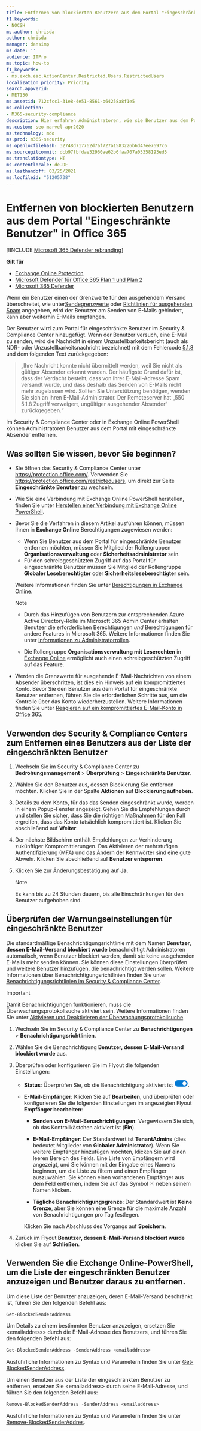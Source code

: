 ```yaml
---
title: Entfernen von blockierten Benutzern aus dem Portal "Eingeschränkte Benutzer"
f1.keywords:
- NOCSH
ms.author: chrisda
author: chrisda
manager: dansimp
ms.date: ''
audience: ITPro
ms.topic: how-to
f1_keywords:
- ms.exch.eac.ActionCenter.Restricted.Users.RestrictedUsers
localization_priority: Priority
search.appverid:
- MET150
ms.assetid: 712cfcc1-31e8-4e51-8561-b64258a8f1e5
ms.collection:
- M365-security-compliance
description: Hier erfahren Administratoren, wie sie Benutzer aus dem Portal für eingeschränkte Benutzer in Office 365 entfernen können. Benutzer werden aufgrund des Versands von ausgehenden Spamnachrichten zum Portal für eingeschränkte Benutzer hinzugefügt, in der Regel als Folge einer Kontokompromittierung.
ms.custom: seo-marvel-apr2020
ms.technology: mdo
ms.prod: m365-security
ms.openlocfilehash: 32748d717762d7af727a1583226b6d47ee7697c6
ms.sourcegitcommit: dcb97fbfdae52960ae62b6faa707a05358193ed5
ms.translationtype: HT
ms.contentlocale: de-DE
ms.lasthandoff: 03/25/2021
ms.locfileid: "51205738"
---
```

# <a name="remove-blocked-users-from-the-restricted-users-portal-in-office-365"></a>Entfernen von blockierten Benutzern aus dem Portal "Eingeschränkte Benutzer" in Office 365

[!INCLUDE [Microsoft 365 Defender rebranding](../includes/microsoft-defender-for-office.md)]

**Gilt für**
- [Exchange Online Protection](exchange-online-protection-overview.md)
- [Microsoft Defender für Office 365 Plan 1 und Plan 2](defender-for-office-365.md)
- [Microsoft 365 Defender](../defender/microsoft-365-defender.md)

Wenn ein Benutzer einen der Grenzwerte für den ausgehendem Versand überschreitet, wie unter[Sendegrenzwerte](/office365/servicedescriptions/exchange-online-service-description/exchange-online-limits#sending-limits-across-office-365-options) oder [Richtlinien für ausgehenden Spam](configure-the-outbound-spam-policy.md) angegeben, wird der Benutzer am Senden von E-Mails gehindert, kann aber weiterhin E-Mails empfangen.

Der Benutzer wird zum Portal für eingeschränkte Benutzer im Security & Compliance Center hinzugefügt. Wenn der Benutzer versuch, eine E-Mail zu senden, wird die Nachricht in einem Unzustellbarkeitsbericht (auch als NDR- oder Unzustellbarkeitsnachricht bezeichnet) mit dem Fehlercode [5.1.8](/Exchange/mail-flow-best-practices/non-delivery-reports-in-exchange-online/fix-error-code-5-1-8-in-exchange-online) und dem folgenden Text zurückgegeben:

> „Ihre Nachricht konnte nicht übermittelt werden, weil Sie nicht als gültiger Absender erkannt wurden. Der häufigste Grund dafür ist, dass der Verdacht besteht, dass von Ihrer E-Mail-Adresse Spam versandt wurde, und dass deshalb das Senden von E-Mails nicht mehr zugelassen wird.  Sollten Sie Unterstützung benötigen, wenden Sie sich an Ihren E-Mail-Administrator. Der Remoteserver hat „550 5.1.8 Zugriff verweigert, ungültiger ausgehender Absender“ zurückgegeben.“

Im Security & Compliance Center oder in Exchange Online PowerShell können Administratoren Benutzer aus dem Portal mit eingeschränkte Absender entfernen.

## <a name="what-do-you-need-to-know-before-you-begin"></a>Was sollten Sie wissen, bevor Sie beginnen?

- Sie öffnen das Security & Compliance Center unter <https://protection.office.com/>. Verwenden Sie <https://protection.office.com/restrictedusers>, um direkt zur Seite **Eingeschränkte Benutzer** zu wechseln.

- Wie Sie eine Verbindung mit Exchange Online PowerShell herstellen, finden Sie unter [Herstellen einer Verbindung mit Exchange Online PowerShell](/powershell/exchange/connect-to-exchange-online-powershell).

- Bevor Sie die Verfahren in diesem Artikel ausführen können, müssen Ihnen in **Exchange Online** Berechtigungen zugewiesen werden:
  - Wenn Sie Benutzer aus dem Portal für eingeschränkte Benutzer entfernen möchten, müssen Sie Mitglied der Rollengruppen **Organisationsverwaltung** oder **Sicherheitsadministrator** sein.
  - Für den schreibgeschützten Zugriff auf das Portal für eingeschränkte Benutzer müssen Sie Mitglied der Rollengruppe **Globaler Leseberechtigter** oder **Sicherheitsleseberechtigter** sein.

  Weitere Informationen finden Sie unter [Berechtigungen in Exchange Online](/exchange/permissions-exo/permissions-exo).

  > [!NOTE]
  >
  > - Durch das Hinzufügen von Benutzern zur entsprechenden Azure Active Directory-Rolle im Microsoft 365 Admin Center erhalten Benutzer die erforderlichen Berechtigungen _und_ Berechtigungen für andere Features in Microsoft 365. Weitere Informationen finden Sie unter [Informationen zu Administratorrollen](../../admin/add-users/about-admin-roles.md).
  >
  > - Die Rollengruppe **Organisationsverwaltung mit Leserechten** in [Exchange Online](/Exchange/permissions-exo/permissions-exo#role-groups) ermöglicht auch einen schreibgeschützten Zugriff auf das Feature.

- Werden die Grenzwerte für ausgehende E-Mail-Nachrichten von einem Absender überschritten, ist dies ein Hinweis auf ein kompromittiertes Konto. Bevor Sie den Benutzer aus dem Portal für eingeschränkte Benutzer entfernen, führen Sie die erforderlichen Schritte aus, um die Kontrolle über das Konto wiederherzustellen. Weitere Informationen finden Sie unter [Reagieren auf ein kompromittiertes E-Mail-Konto in Office 365](responding-to-a-compromised-email-account.md).

## <a name="use-the-security--compliance-center-to-remove-a-user-from-the-restricted-users-list"></a>Verwenden des Security & Compliance Centers zum Entfernen eines Benutzers aus der Liste der eingeschränkten Benutzer

1. Wechseln Sie im Security & Compliance Center zu **Bedrohungsmanagement** \> **Überprüfung** \> **Eingeschränkte Benutzer**.

2. Wählen Sie den Benutzer aus, dessen Blockierung Sie entfernen möchten. Klicken Sie in der Spalte **Aktionen** auf **Blockierung aufheben**.

3. Details zu dem Konto, für das das Senden eingeschränkt wurde, werden in einem Popup-Fenster angezeigt. Gehen Sie die Empfehlungen durch und stellen Sie sicher, dass Sie die richtigen Maßnahmen für den Fall ergreifen, dass das Konto tatsächlich kompromittiert ist. Klicken Sie abschließend auf **Weiter**.

4. Der nächste Bildschirm enthält Empfehlungen zur Verhinderung zukünftiger Kompromittierungen. Das Aktivieren der mehrstufigen Authentifizierung (MFA) und das Ändern der Kennwörter sind eine gute Abwehr. Klicken Sie abschließend auf **Benutzer entsperren**.

5. Klicken Sie zur Änderungsbestätigung auf **Ja**.

   > [!NOTE]
   > Es kann bis zu 24 Stunden dauern, bis alle Einschränkungen für den Benutzer aufgehoben sind.

## <a name="verify-the-alert-settings-for-restricted-users"></a>Überprüfen der Warnungseinstellungen für eingeschränkte Benutzer

Die standardmäßige Benachrichtigungsrichtlinie mit dem Namen **Benutzer, dessen E-Mail-Versand blockiert wurde** benachrichtigt Administratoren automatisch, wenn Benutzer blockiert werden, damit sie keine ausgehenden E-Mails mehr senden können. Sie können diese Einstellungen überprüfen und weitere Benutzer hinzufügen, die benachrichtigt werden sollen. Weitere Informationen über Benachrichtigungsrichtlinien finden Sie unter [Benachrichtigungsrichtlinien im Security & Compliance Center](../../compliance/alert-policies.md).

> [!IMPORTANT]
> Damit Benachrichtigungen funktionieren, muss die Überwachungsprotokollsuche aktiviert sein. Weitere Informationen finden Sie unter [Aktivieren und Deaktivieren der Überwachungsprotokollsuche](../../compliance/turn-audit-log-search-on-or-off.md).

1. Wechseln Sie im Security & Compliance Center zu **Benachrichtigungen** \> **Benachrichtigungsrichtlinien**.

2. Wählen Sie die Benachrichtigung **Benutzer, dessen E-Mail-Versand blockiert wurde** aus.

3. Überprüfen oder konfigurieren Sie im Flyout die folgenden Einstellungen:

   - **Status**: Überprüfen Sie, ob die Benachrichtigung aktiviert ist ![Aktiviert](../../media/scc-toggle-on.png).

   - **E-Mail-Empfänger**: Klicken Sie auf **Bearbeiten**, und überprüfen oder konfigurieren Sie die folgenden Einstellungen im angezeigten Flyout **Empfänger bearbeiten**:

     - **Senden von E-Mail-Benachrichtigungen**: Vergewissern Sie sich, ob das Kontrollkästchen aktiviert ist (**Ein**).

     - **E-Mail-Empfänger**: Der Standardwert ist **TenantAdmins** (dies bedeutet Mitglieder von **Globaler Administrator**). Wenn Sie weitere Empfänger hinzufügen möchten, klicken Sie auf einen leeren Bereich des Felds. Eine Liste von Empfängern wird angezeigt, und Sie können mit der Eingabe eines Namens beginnen, um die Liste zu filtern und einen Empfänger auszuwählen. Sie können einen vorhandenen Empfänger aus dem Feld entfernen, indem Sie auf das Symbol ![Entfernen](../../media/scc-remove-icon.png) neben seinem Namen klicken.

     - **Tägliche Benachrichtigungsgrenze**: Der Standardwert ist **Keine Grenze**, aber Sie können eine Grenze für die maximale Anzahl von Benachrichtigungen pro Tag festlegen.

     Klicken Sie nach Abschluss des Vorgangs auf **Speichern**.

4. Zurück im Flyout **Benutzer, dessen E-Mail-Versand blockiert wurde** klicken Sie auf **Schließen**.

## <a name="use-exchange-online-powershell-to-view-and-remove-users-from-the-restricted-users-list"></a>Verwenden Sie die Exchange Online-PowerShell, um die Liste der eingeschränkten Benutzer anzuzeigen und Benutzer daraus zu entfernen.

Um diese Liste der Benutzer anzuzeigen, deren E-Mail-Versand beschränkt ist, führen Sie den folgenden Befehl aus:

```powershell
Get-BlockedSenderAddress
```

Um Details zu einem bestimmten Benutzer anzuzeigen, ersetzen Sie \<emailaddress\> durch die E-Mail-Adresse des Benutzers, und führen Sie den folgenden Befehl aus:

```powershell
Get-BlockedSenderAddress -SenderAddress <emailaddress>
```

Ausführliche Informationen zu Syntax und Parametern finden Sie unter [Get-BlockedSenderAddress](/powershell/module/exchange/get-blockedsenderaddress).

Um einen Benutzer aus der Liste der eingeschränkten Benutzer zu entfernen, ersetzen Sie \<emailaddress\> durch seine E-Mail-Adresse, und führen Sie den folgenden Befehl aus:

```powershell
Remove-BlockedSenderAddress -SenderAddress <emailaddress>
```

Ausführliche Informationen zu Syntax und Parametern finden Sie unter [Remove-BlockedSenderAddres](/powershell/module/exchange/remove-blockedsenderaddress).